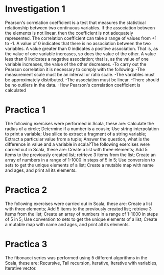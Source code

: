 # Investigation 1
Pearson's correlation coefficient is a test that measures the statistical relationship between two continuous variables. If the association between the elements is not linear, then the coefficient is not adequately represented.
The correlation coefficient can take a range of values ​​from +1 to -1. A value of 0 indicates that there is no association between the two variables. A value greater than 0 indicates a positive association. That is, as the value of one variable increases, so does the value of the other. A value less than 0 indicates a negative association; that is, as the value of one variable increases, the value of the other decreases.
-To carry out the Pearson correlation it is necessary to comply with the following:
-The measurement scale must be an interval or ratio scale.
-The variables must be approximately distributed.
-The association must be linear.
-There should be no outliers in the data.
-How Pearson's correlation coefficient is calculated
# Practica 1
The following exercises were performed in Scala, these are: Calculate the radius of a circle; Determine if a number is a cousin; Use string interpolation to print a variable; Use slilce to extract a fragment of a string variable; Extract a particular value from a tuple; Answer the question, what is the difference in value and a variable in scala?The following exercises were carried out in Scala, these are: Create a list with three elements; Add 5 items to the previously created list; retrieve 3 items from the list; Create an array of numbers in a range of 1-1000 in steps of 5 in 5; Use conversion to sets to get the unique elements of a list; Create a mutable map with name and ages, and print all its elements.

# Practica 2
The following exercises were carried out in Scala, these are: Create a list with three elements; Add 5 items to the previously created list; retrieve 3 items from the list; Create an array of numbers in a range of 1-1000 in steps of 5 in 5; Use conversion to sets to get the unique elements of a list; Create a mutable map with name and ages, and print all its elements.

# Practica 3
The fibonacci series was performed using 5 different algorithms in the Scala, these are: Recursive, Tail recursion, Iterative, Iterative with variables, Iterative vector.
